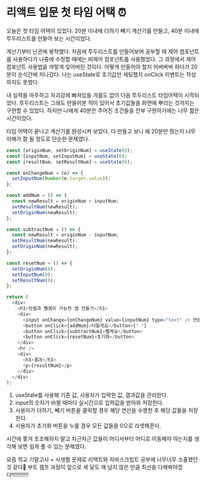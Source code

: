 # 리액트 입문 첫 타임 어택 ⏰

오늘은 첫 타임 어택이 있었다. 20분 이내에 더하기 빼기 계산기를 만들고, 40분 이내에 투두리스트를 만들어 보는 시간이었다.

계산기부터 난관에 봉착했다. 처음에 투두리스트를 만들어보며 공부할 때 제어 컴포넌트를 사용하다가 나중에 수정할 때에는 비제어 컴포넌트를 사용했었다. 그 과정에서 제어 컴포넌트 사용법을 까맣게 잊어버린 것이다. 어떻게 만들어야 할지 어버버버 하다가 20분이 순식간에 지나갔다. 나는 useState로 초기값만 세팅했지 onClick 이벤트는 작성하지도 못했다.

내 실력을 마주하고 자괴감에 빠져있을 겨를도 없이 다음 투두리스트 타임어택이 시작되었다. 투두리스트는 그래도 만들어본 적이 있어서 초기값들을 화면에 뿌리는 것까지는 구현할 수 있었다. 하지만 나에게 40분은 주어진 조건들을 전부 구현하기에는 너무 짧은 시간이었다.

타임 어택이 끝나고 계산기를 완성시켜 보았다. 다 만들고 보니 왜 20분만 줬는지 너무 이해가 잘 될 정도로 단순한 문제였다.

```js
const [originNum, setOriginNum] = useState(0);
const [inputNum, setInputNum] = useState(0);
const [resultNum, setResultNum] = useState(0);

const onChangeNum = (e) => {
  setInputNum(Number(e.target.value));
};

const addNum = () => {
  const newResult = originNum + inputNum;
  setResultNum(newResult);
  setOriginNum(newResult);
};

const subtractNum = () => {
  const newResult = originNum - inputNum;
  setResultNum(newResult);
  setOriginNum(newResult);
};

const resetNum = () => {
  setOriginNum(0);
  setInputNum(0);
  setResultNum(0);
};

return (
  <div>
    <h1>덧셈과 뺄셈이 가능한 앱 만들기</h1>
    <div>
      <input onChange={onChangeNum} value={inputNum} type="text" /> 만큼을{" "}
      <button onClick={addNum}>더할게요</button>{" "}
      <button onClick={subtractNum}>뺄게요</button>
      <button onClick={resetNum}>초기화</button>
    </div>
    <hr />
    <div>
      <h3>결과</h3>
      <p>{resultNum}</p>
    </div>
  </div>
);
```

1. useState를 사용해 기존 값, 사용자가 입력한 값, 결과값을 관리한다.
2. input의 숫자가 바뀔 때마다 실시간으로 입력값을 받아와 저장한다.
3. 사용자가 더하기, 빼기 버튼을 클릭할 경우 해당 연산을 수행한 후 해당 값들을 저장한다.
4. 사용자가 초기화 버튼을 누를 경우 모든 값들을 0으로 리셋해준다.

시간에 쫓겨 초조해하지 말고 차근차근 값들이 어디서부터 어디로 이동해야 하는지를 생각해 보면 쉽게 풀 수 있는 문제였다.

요즘 학교 기말고사 + 사생활 문제로 리액트와 자바스크립트 공부에 너무너무 소홀했던 것 같다🥲 부트 캠프 과정이 앞으로 세 달도 채 남지 않은 만큼 최선을 다해봐야겠다!!!!!!!!!!!
